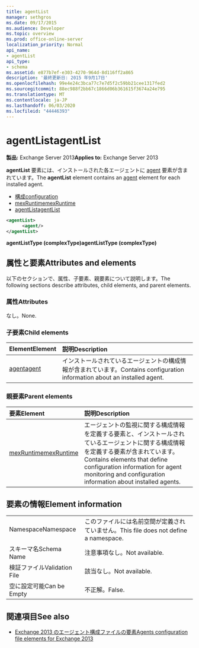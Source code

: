 ```yaml
---
title: agentList
manager: sethgros
ms.date: 09/17/2015
ms.audience: Developer
ms.topic: overview
ms.prod: office-online-server
localization_priority: Normal
api_name:
- agentList
api_type:
- schema
ms.assetid: e877b7ef-e303-4270-964d-8d116ff2a865
description: '最終更新日: 2015 年9月17日'
ms.openlocfilehash: 99e4e24c3bca77c7e7d5f2c59bb21cee1317fed2
ms.sourcegitcommit: 88ec988f2bb67c1866d06b361615f3674a24e795
ms.translationtype: MT
ms.contentlocale: ja-JP
ms.lasthandoff: 06/03/2020
ms.locfileid: "44446393"
---
```

# <a name="agentlist"></a><span data-ttu-id="0a2a7-103">agentList</span><span class="sxs-lookup"><span data-stu-id="0a2a7-103">agentList</span></span>
  
<span data-ttu-id="0a2a7-104">**製品:** Exchange Server 2013</span><span class="sxs-lookup"><span data-stu-id="0a2a7-104">**Applies to:** Exchange Server 2013</span></span>
  
<span data-ttu-id="0a2a7-105">**agentList** 要素には、インストールされた各エージェントに [agent](agent.md) 要素が含まれています。</span><span class="sxs-lookup"><span data-stu-id="0a2a7-105">The **agentList** element contains an [agent](agent.md) element for each installed agent.</span></span> 
  
- [<span data-ttu-id="0a2a7-106">構成</span><span class="sxs-lookup"><span data-stu-id="0a2a7-106">configuration</span></span>](configuration.md)
- [<span data-ttu-id="0a2a7-107">mexRuntime</span><span class="sxs-lookup"><span data-stu-id="0a2a7-107">mexRuntime</span></span>](mexruntime.md)
- [<span data-ttu-id="0a2a7-108">agentList</span><span class="sxs-lookup"><span data-stu-id="0a2a7-108">agentList</span></span>](agentlist.md)
  
```XML
<agentList>
      <agent/>
</agentList>
```

<span data-ttu-id="0a2a7-109">**agentListType (complexType)**</span><span class="sxs-lookup"><span data-stu-id="0a2a7-109">**agentListType (complexType)**</span></span>

## <a name="attributes-and-elements"></a><span data-ttu-id="0a2a7-110">属性と要素</span><span class="sxs-lookup"><span data-stu-id="0a2a7-110">Attributes and elements</span></span>

<span data-ttu-id="0a2a7-111">以下のセクションで、属性、子要素、親要素について説明します。</span><span class="sxs-lookup"><span data-stu-id="0a2a7-111">The following sections describe attributes, child elements, and parent elements.</span></span>
  
### <a name="attributes"></a><span data-ttu-id="0a2a7-112">属性</span><span class="sxs-lookup"><span data-stu-id="0a2a7-112">Attributes</span></span>

<span data-ttu-id="0a2a7-113">なし。</span><span class="sxs-lookup"><span data-stu-id="0a2a7-113">None.</span></span>
  
### <a name="child-elements"></a><span data-ttu-id="0a2a7-114">子要素</span><span class="sxs-lookup"><span data-stu-id="0a2a7-114">Child elements</span></span>

|<span data-ttu-id="0a2a7-115">**Element**</span><span class="sxs-lookup"><span data-stu-id="0a2a7-115">**Element**</span></span>|<span data-ttu-id="0a2a7-116">**説明**</span><span class="sxs-lookup"><span data-stu-id="0a2a7-116">**Description**</span></span>|
|:-----|:-----|
|[<span data-ttu-id="0a2a7-117">agent</span><span class="sxs-lookup"><span data-stu-id="0a2a7-117">agent</span></span>](agent.md) <br/> |<span data-ttu-id="0a2a7-118">インストールされているエージェントの構成情報が含まれています。</span><span class="sxs-lookup"><span data-stu-id="0a2a7-118">Contains configuration information about an installed agent.</span></span>  <br/> |
   
### <a name="parent-elements"></a><span data-ttu-id="0a2a7-119">親要素</span><span class="sxs-lookup"><span data-stu-id="0a2a7-119">Parent elements</span></span>

|<span data-ttu-id="0a2a7-120">**要素**</span><span class="sxs-lookup"><span data-stu-id="0a2a7-120">**Element**</span></span>|<span data-ttu-id="0a2a7-121">**説明**</span><span class="sxs-lookup"><span data-stu-id="0a2a7-121">**Description**</span></span>|
|:-----|:-----|
|[<span data-ttu-id="0a2a7-122">mexRuntime</span><span class="sxs-lookup"><span data-stu-id="0a2a7-122">mexRuntime</span></span>](mexruntime.md) <br/> |<span data-ttu-id="0a2a7-123">エージェントの監視に関する構成情報を定義する要素と、インストールされているエージェントに関する構成情報を定義する要素が含まれています。</span><span class="sxs-lookup"><span data-stu-id="0a2a7-123">Contains elements that define configuration information for agent monitoring and configuration information about installed agents.</span></span>  <br/> |
   
## <a name="element-information"></a><span data-ttu-id="0a2a7-124">要素の情報</span><span class="sxs-lookup"><span data-stu-id="0a2a7-124">Element information</span></span>

|||
|:-----|:-----|
|<span data-ttu-id="0a2a7-125">Namespace</span><span class="sxs-lookup"><span data-stu-id="0a2a7-125">Namespace</span></span>  <br/> |<span data-ttu-id="0a2a7-126">このファイルには名前空間が定義されていません。</span><span class="sxs-lookup"><span data-stu-id="0a2a7-126">This file does not define a namespace.</span></span>  <br/> |
|<span data-ttu-id="0a2a7-127">スキーマ名</span><span class="sxs-lookup"><span data-stu-id="0a2a7-127">Schema Name</span></span>  <br/> |<span data-ttu-id="0a2a7-128">注意事項なし。</span><span class="sxs-lookup"><span data-stu-id="0a2a7-128">Not available.</span></span>  <br/> |
|<span data-ttu-id="0a2a7-129">検証ファイル</span><span class="sxs-lookup"><span data-stu-id="0a2a7-129">Validation File</span></span>  <br/> |<span data-ttu-id="0a2a7-130">該当なし。</span><span class="sxs-lookup"><span data-stu-id="0a2a7-130">Not available.</span></span>  <br/> |
|<span data-ttu-id="0a2a7-131">空に設定可能</span><span class="sxs-lookup"><span data-stu-id="0a2a7-131">Can be Empty</span></span>  <br/> |<span data-ttu-id="0a2a7-132">不正解。</span><span class="sxs-lookup"><span data-stu-id="0a2a7-132">False.</span></span>  <br/> |
   
## <a name="see-also"></a><span data-ttu-id="0a2a7-133">関連項目</span><span class="sxs-lookup"><span data-stu-id="0a2a7-133">See also</span></span>

- [<span data-ttu-id="0a2a7-134">Exchange 2013 のエージェント構成ファイルの要素</span><span class="sxs-lookup"><span data-stu-id="0a2a7-134">Agents configuration file elements for Exchange 2013</span></span>](agents-configuration-file-elements-for-exchange-2013.md)

